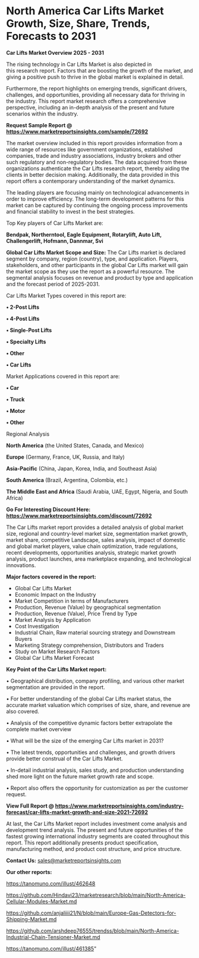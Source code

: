 # North America Car Lifts Market Growth, Size, Share, Trends, Forecasts to 2031

<Strong> Car Lifts Market Overview 2025 - 2031</strong>

The rising technology in Car Lifts Market is also depicted in this research report. Factors that are boosting the growth of the market, and giving a positive push to thrive in the global market is explained in detail.

Furthermore, the report highlights on emerging trends, significant drivers, challenges, and opportunities, providing all necessary data for thriving in the industry. This report market research offers a comprehensive perspective, including an in-depth analysis of the present and future scenarios within the industry.

<strong>Request Sample Report @ <a href=https://www.marketreportsinsights.com/sample/72692>https://www.marketreportsinsights.com/sample/72692</a></strong>

The market overview included in this report provides information from a wide range of resources like government organizations, established companies, trade and industry associations, industry brokers and other such regulatory and non-regulatory bodies. The data acquired from these organizations authenticate the Car Lifts research report, thereby aiding the clients in better decision making. Additionally, the data provided in this report offers a contemporary understanding of the market dynamics.

The leading players are focusing mainly on technological advancements in order to improve efficiency. The long-term development patterns for this market can be captured by continuing the ongoing process improvements and financial stability to invest in the best strategies.

Top Key players of Car Lifts Market are:

<strong>Bendpak, Northerntool, Eagle Equipment, Rotarylift, Auto Lift, Challengerlift, Hofmann, Dannmar, Svi</strong>

<strong><b>Global Car Lifts Market Scope and Size:</b></strong>
The Car Lifts market is declared segment by company, region (country), type, and application. Players, stakeholders, and other participants in the global Car Lifts market will gain the market scope as they use the report as a powerful resource. The segmental analysis focuses on revenue and product by type and application and the forecast period of 2025-2031.

Car Lifts Market Types covered in this report are:

<strong>• 2-Post Lifts

• 4-Post Lifts

• Single-Post Lifts

• Specialty Lifts

• Other

• Car Lifts</strong>

Market Applications covered in this report are:

<strong>• Car

• Truck

• Motor

• Other</strong> 

Regional Analysis

<strong>North America</strong> (the United States, Canada, and Mexico)

<strong>Europe</strong> (Germany, France, UK, Russia, and Italy)

<strong>Asia-Pacific</strong> (China, Japan, Korea, India, and Southeast Asia)

<strong>South America</strong> (Brazil, Argentina, Colombia, etc.)

<strong>The Middle East and Africa</strong> (Saudi Arabia, UAE, Egypt, Nigeria, and South Africa)

<strong>Go For Interesting Discount Here: <a href=https://www.marketreportsinsights.com/discount/72692>https://www.marketreportsinsights.com/discount/72692</a></strong>

The Car Lifts market report provides a detailed analysis of global market size, regional and country-level market size, segmentation market growth, market share, competitive Landscape, sales analysis, impact of domestic and global market players, value chain optimization, trade regulations, recent developments, opportunities analysis, strategic market growth analysis, product launches, area marketplace expanding, and technological innovations.

<strong><b>Major factors covered in the report:</b></strong>
<ul>
  <li>Global Car Lifts Market </li>
  <li>Economic Impact on the Industry</li>
  <li>Market Competition in terms of Manufacturers</li>
  <li>Production, Revenue (Value) by geographical segmentation</li>
  <li>Production, Revenue (Value), Price Trend by Type</li>
  <li>Market Analysis by Application</li>
  <li>Cost Investigation</li>
  <li>Industrial Chain, Raw material sourcing strategy and Downstream Buyers</li>
  <li>Marketing Strategy comprehension, Distributors and Traders</li>
  <li>Study on Market Research Factors</li>
  <li>Global Car Lifts Market Forecast</li>
</ul>

<strong><b>Key Point of the Car Lifts Market report:</b></strong>

• Geographical distribution, company profiling, and various other market segmentation are provided in the report.

• For better understanding of the global Car Lifts market status, the accurate market valuation which comprises of size, share, and revenue are also covered.

• Analysis of the competitive dynamic factors better extrapolate the complete market overview

• What will be the size of the emerging Car Lifts market in 2031?

• The latest trends, opportunities and challenges, and growth drivers provide better construal of the Car Lifts Market.

• In-detail industrial analysis, sales study, and production understanding shed more light on the future market growth rate and scope.

• Report also offers the opportunity for customization as per the customer request.

<strong><b>View Full Report @ <a href=https://www.marketreportsinsights.com/industry-forecast/car-lifts-market-growth-and-size-2021-72692>https://www.marketreportsinsights.com/industry-forecast/car-lifts-market-growth-and-size-2021-72692</a></b></strong>


At last, the Car Lifts Market report includes investment come analysis and development trend analysis. The present and future opportunities of the fastest growing international industry segments are coated throughout this report. This report additionally presents product specification, manufacturing method, and product cost structure, and price structure.

<strong>Contact Us:</strong>
sales@marketreportsinsights.com

<strong>Our other reports:</strong>

<a href=https://tanomuno.com/illust/462648>https://tanomuno.com/illust/462648</a>

<a href=https://github.com/Hindavi23/marketresearch/blob/main/North-America-Cellular-Modules-Market.md>https://github.com/Hindavi23/marketresearch/blob/main/North-America-Cellular-Modules-Market.md</a>

<a href=https://github.com/anjaliiii21/N/blob/main/Europe-Gas-Detectors-for-Shipping-Market.md>https://github.com/anjaliiii21/N/blob/main/Europe-Gas-Detectors-for-Shipping-Market.md</a>

<a href=https://github.com/arshdeep76555/trendss/blob/main/North-America-Industrial-Chain-Tensioner-Market.md>https://github.com/arshdeep76555/trendss/blob/main/North-America-Industrial-Chain-Tensioner-Market.md</a>

<a href=https://tanomuno.com/illust/461385>https://tanomuno.com/illust/461385</a>"
